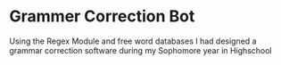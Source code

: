 # Grammer Correction Bot

Using the Regex Module and free word databases I had designed a grammar correction software during my Sophomore year in Highschool
